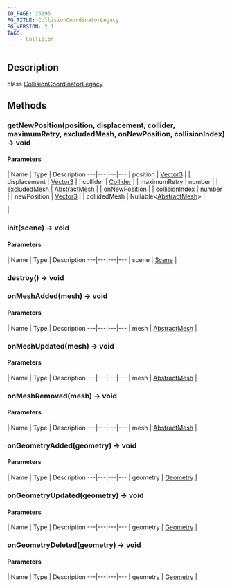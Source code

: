 ```yaml
---
ID_PAGE: 25195
PG_TITLE: CollisionCoordinatorLegacy
PG_VERSION: 2.1
TAGS:
    - Collision
---
```

## Description

class [CollisionCoordinatorLegacy](/classes/3.1/CollisionCoordinatorLegacy)



## Methods

### getNewPosition(position, displacement, collider, maximumRetry, excludedMesh, onNewPosition, collisionIndex) &rarr; void



#### Parameters
 | Name | Type | Description
---|---|---|---
 | position | [Vector3](/classes/3.1/Vector3) | 
 | displacement | [Vector3](/classes/3.1/Vector3) | 
 | collider | [Collider](/classes/3.1/Collider) | 
 | maximumRetry | number | 
 | excludedMesh | [AbstractMesh](/classes/3.1/AbstractMesh) | 
 | onNewPosition |  | collisionIndex | number | 
 | newPosition | [Vector3](/classes/3.1/Vector3) | 
 | collidedMesh | Nullable&lt;[AbstractMesh](/classes/3.1/AbstractMesh)&gt; | 

 | 
### init(scene) &rarr; void



#### Parameters
 | Name | Type | Description
---|---|---|---
 | scene | [Scene](/classes/3.1/Scene) | 

### destroy() &rarr; void


### onMeshAdded(mesh) &rarr; void



#### Parameters
 | Name | Type | Description
---|---|---|---
 | mesh | [AbstractMesh](/classes/3.1/AbstractMesh) | 

### onMeshUpdated(mesh) &rarr; void



#### Parameters
 | Name | Type | Description
---|---|---|---
 | mesh | [AbstractMesh](/classes/3.1/AbstractMesh) | 

### onMeshRemoved(mesh) &rarr; void



#### Parameters
 | Name | Type | Description
---|---|---|---
 | mesh | [AbstractMesh](/classes/3.1/AbstractMesh) | 

### onGeometryAdded(geometry) &rarr; void



#### Parameters
 | Name | Type | Description
---|---|---|---
 | geometry | [Geometry](/classes/3.1/Geometry) | 

### onGeometryUpdated(geometry) &rarr; void



#### Parameters
 | Name | Type | Description
---|---|---|---
 | geometry | [Geometry](/classes/3.1/Geometry) | 

### onGeometryDeleted(geometry) &rarr; void



#### Parameters
 | Name | Type | Description
---|---|---|---
 | geometry | [Geometry](/classes/3.1/Geometry) | 

